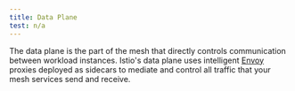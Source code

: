 ```yaml
---
title: Data Plane
test: n/a
---
```


The data plane is the part of the mesh that directly controls communication between workload instances.
Istio's data plane uses intelligent [Envoy](/pt-br/docs/reference/glossary/#envoy) proxies deployed as sidecars to mediate and control all
traffic that your mesh services send and receive.
